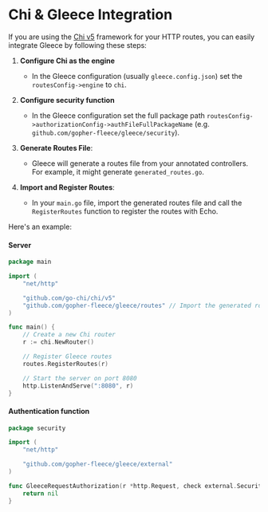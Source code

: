 # Chi & Gleece Integration
If you are using the [Chi v5](https://github.com/go-chi/chi) framework for your HTTP routes, you can easily integrate Gleece by following these steps:

1. **Configure Chi as the engine**
   - In the Gleece configuration (usually `gleece.config.json`) set the `routesConfig->engine` to `chi`.

2. **Configure security function**
   - In the Gleece configuration set the full package path `routesConfig->authorizationConfig->authFileFullPackageName` (e.g. `github.com/gopher-fleece/gleece/security`).

3. **Generate Routes File**:  
   - Gleece will generate a routes file from your annotated controllers. For example, it might generate `generated_routes.go`.

4. **Import and Register Routes**:  
   - In your `main.go` file, import the generated routes file and call the `RegisterRoutes` function to register the routes with Echo.


Here's an example:

#### Server
```go
package main

import (
    "net/http"

    "github.com/go-chi/chi/v5"
    "github.com/gopher-fleece/gleece/routes" // Import the generated routes file
)

func main() {
    // Create a new Chi router
    r := chi.NewRouter()

    // Register Gleece routes
    routes.RegisterRoutes(r)

    // Start the server on port 8080
    http.ListenAndServe(":8080", r)
}
```

#### Authentication function
```go
package security

import (
	"net/http"

	"github.com/gopher-fleece/gleece/external"
)

func GleeceRequestAuthorization(r *http.Request, check external.SecurityCheck) *external.SecurityError {
	return nil
}
```